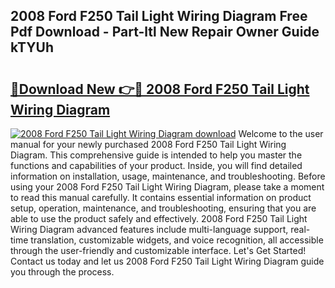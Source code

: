 ## 2008 Ford F250 Tail Light Wiring Diagram Free Pdf Download - Part-ltl New Repair Owner Guide kTYUh

# <h2><a href="http://dfu577x.blite.top/?on=2008+Ford+F250+Tail+Light+Wiring+Diagram">🔗Download New 👉🔴 2008 Ford F250 Tail Light Wiring Diagram</a></h2>

[![2008 Ford F250 Tail Light Wiring Diagram download](https://i.imgur.com/lujVjoI.png)](http://dfu577x.blite.top/?on=2008+Ford+F250+Tail+Light+Wiring+Diagram)
Welcome to the user manual for your newly purchased 2008 Ford F250 Tail Light Wiring Diagram. This comprehensive guide is intended to help you master the functions and capabilities of your product. Inside, you will find detailed information on installation, usage, maintenance, and troubleshooting. Before using your 2008 Ford F250 Tail Light Wiring Diagram, please take a moment to read this manual carefully. It contains essential information on product setup, operation, maintenance, and troubleshooting, ensuring that you are able to use the product safely and effectively. 2008 Ford F250 Tail Light Wiring Diagram advanced features include multi-language support, real-time translation, customizable widgets, and voice recognition, all accessible through the user-friendly and customizable interface. Let's Get Started! Contact us today and let us 2008 Ford F250 Tail Light Wiring Diagram guide you through the process.
